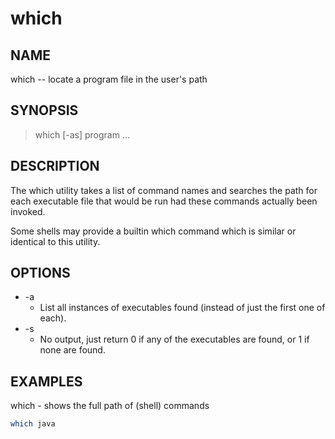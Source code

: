 # which

## NAME

which -- locate a program file in the user's path

## SYNOPSIS

> which [-as] program ...

## DESCRIPTION

The which utility takes a list of command names and searches the path for each executable file that would be run had these commands actually been invoked.

Some shells may provide a builtin which command which is similar or identical to this utility.

## OPTIONS

* -a
  * List all instances of executables found (instead of just the first one of each).
* -s
  * No output, just return 0 if any of the executables are found, or 1 if none are found.

## EXAMPLES

which - shows the full path of (shell) commands

```bash
which java
```
